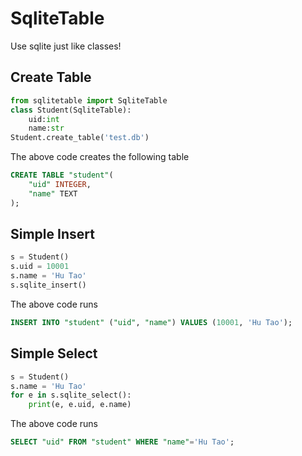 # SqliteTable

Use sqlite just like classes!

## Create Table
```python
from sqlitetable import SqliteTable
class Student(SqliteTable):
    uid:int
    name:str
Student.create_table('test.db')
```
The above code creates the following table
```sql
CREATE TABLE "student"(
    "uid" INTEGER,
    "name" TEXT
);
```

## Simple Insert
```python
s = Student()
s.uid = 10001
s.name = 'Hu Tao'
s.sqlite_insert()
```
The above code runs
```sql
INSERT INTO "student" ("uid", "name") VALUES (10001, 'Hu Tao');
```

## Simple Select
```python
s = Student()
s.name = 'Hu Tao'
for e in s.sqlite_select():
    print(e, e.uid, e.name)
```
The above code runs
```sql
SELECT "uid" FROM "student" WHERE "name"='Hu Tao';
```